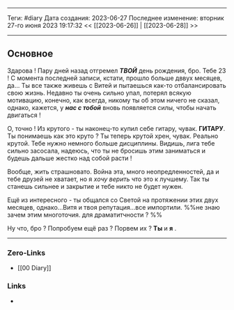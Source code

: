 ___
Теги: #diary
Дата создания: 2023-06-27
Последнее изменение: вторник 27-го июня 2023 19:17:32
<< [[2023-06-26]] | [[2023-06-28]] >> 
___
## Основное

Здарова ! Пару дней назад отгремел ***ТВОЙ*** день рождения, бро. Тебе 23 !
С момента последней записи, кстати, прошло больше дввух месяцев, да... Ты все также живешь с Витей и пытаешься как-то отбалансировать свою жизнь. Недавно ты очень сильно упал, потерял всякую мотивацию, конечно, как всегда, никому ты об этом ничего не сказал, однако, кажется, у ***нас с тобой*** вновь появляется силы, чтобы начать двигаться !

О, точно ! Из крутого - ты наконец-то купил себе гитару, чувак. **ГИТАРУ**. Ты понимаешь как это круто ? Ты теперь крутой хрен, чувак. Реально крутой. Тебе нужно немного больше дисциплины. Видишь, лига тебе сильно засосала, надеюсь, что ты не бросишь этим заниматься и будешь дальше жестко над собой расти !

Вообще, жить страшновато. Война эта, много неопредленностей, да и тебе друзей не хватает, но я *хочу верить* что это к лучшему. Так ты станешь сильнее и закрытие и тебе никто не будет нужен.

Ещё из интересного - ты общался со Светой на протяжении этих двух месяцев, однако...Витя и твоя репутация...все импортили. %%не знаю зачем этим многоточия. для драматитчности ? %%

Ну что, бро ? Попробуем ещё раз ? Порвем их ? **Ты** и **я** .
___
### Zero-Links
- [[00 Diary]]

### Links
- 
